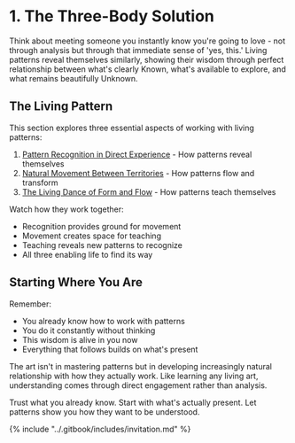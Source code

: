 # 1. The Three-Body Solution

Think about meeting someone you instantly know you're going to love - not through analysis but through that immediate sense of 'yes, this.' Living patterns reveal themselves similarly, showing their wisdom through perfect relationship between what's clearly Known, what's available to explore, and what remains beautifully Unknown.

## The Living Pattern

This section explores three essential aspects of working with living patterns:

1. [Pattern Recognition in Direct Experience](1/) - How patterns reveal themselves
2. [Natural Movement Between Territories](2/) - How patterns flow and transform
3. [The Living Dance of Form and Flow](3/) - How patterns teach themselves

Watch how they work together:

* Recognition provides ground for movement
* Movement creates space for teaching
* Teaching reveals new patterns to recognize
* All three enabling life to find its way

## Starting Where You Are

Remember:

* You already know how to work with patterns
* You do it constantly without thinking
* This wisdom is alive in you now
* Everything that follows builds on what's present

The art isn't in mastering patterns but in developing increasingly natural relationship with how they actually work. Like learning any living art, understanding comes through direct engagement rather than analysis.

Trust what you already know. Start with what's actually present. Let patterns show you how they want to be understood.

{% include "../.gitbook/includes/invitation.md" %}

